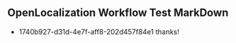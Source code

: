 ## OpenLocalization Workflow Test MarkDown
* 1740b927-d31d-4e7f-aff8-202d457f84e1 thanks!

<!--HONumber=Aug16_HO1-->


